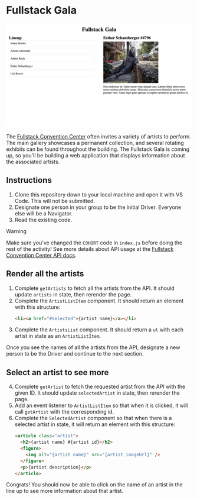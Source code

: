 # Fullstack Gala

![Example screenshot with a lineup of artist names and more information about a selected artist](example.png)

The [Fullstack Convention Center](https://fsa-crud-2aa9294fe819.herokuapp.com/api/) often invites a variety of artists to perform. The main gallery showcases a permanent collection, and several rotating exhibits can be found throughout the building. The Fullstack Gala is coming up, so you'll be building a web application that displays information about the associated artists.

## Instructions

1. Clone this repository down to your local machine and open it with VS Code. This will not be submitted.
2. Designate one person in your group to be the initial Driver. Everyone else will be a Navigator.
3. Read the existing code.

> [!WARNING]
>
> Make sure you've changed the `COHORT` code in `index.js` before doing the rest of the activity!
> See more details about API usage at the [Fullstack Convention Center API docs](https://fsa-crud-2aa9294fe819.herokuapp.com/api/).

## Render all the artists

1. Complete `getArtists` to fetch all the artists from the API. It should update `artists` in state, then rerender the page.
2. Complete the `ArtistListItem` component. It should return an element with this structure:
   ```html
   <li><a href="#selected">{artist name}</a></li>
   ```
3. Complete the `ArtistsList` component. It should return a `ul` with each artist in state as an `ArtistListItem`.

Once you see the names of all the artists from the API, designate a new person to be the Driver and continue to the next section.

## Select an artist to see more

4. Complete `getArtist` to fetch the requested artist from the API with the given ID. It should update `selectedArtist` in state, then rerender the page.
5. Add an event listener to `ArtistListItem` so that when it is clicked, it will call `getArtist` with the corresponding id.
6. Complete the `SelectedArtist` component so that when there is a selected artist in state, it will return an element with this structure:
   ```html
   <article class="artist">
     <h2>{artist name} #{artist id}</h2>
     <figure>
       <img alt="{artist name}" src="{artist imageUrl}" />
     </figure>
     <p>{artist description}</p>
   </article>
   ```

Congrats! You should now be able to click on the name of an artist in the line up to see more information about that artist.
